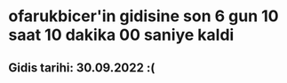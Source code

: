 # ofarukbicer'in gidisine son 6 gun 10 saat 10 dakika 00 saniye kaldi

## Gidis tarihi: 30.09.2022 :(
